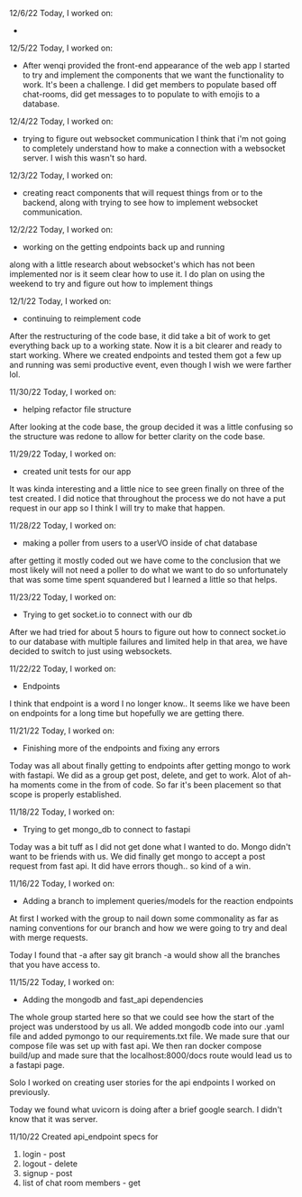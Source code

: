 12/6/22
Today, I worked on:

- 

12/5/22
Today, I worked on:

- After wenqi provided the front-end appearance of the
web app I started to try and implement the components that
we want the functionality to work. It's been a challenge.
I did get members to populate based off chat-rooms, did get
messages to to populate to with emojis to a database.

12/4/22
Today, I worked on:

- trying to figure out websocket communication I think
that i'm not going to completely understand how to
make a connection with a websocket server. I wish
this wasn't so hard.

12/3/22
Today, I worked on:

- creating react components that will request things from
or to the backend, along with trying to see how to
implement websocket communication.

12/2/22
Today, I worked on:

- working on the getting endpoints back up and running

along with a little research about websocket's which has not been
implemented nor is it seem clear how to use it. I do plan on using
the weekend to try and figure out how to implement things

12/1/22
Today, I worked on:

- continuing to reimplement code

After the restructuring of the code base, it did take a bit of
work to get everything back up to a working state. Now it is a bit
clearer and ready to start working. Where we created endpoints
and tested them got a few up and running was semi productive event,
even though I wish we were farther lol.

11/30/22
Today, I worked on:

- helping refactor file structure

After looking at the code base, the group decided it was a little
confusing so the structure was redone to allow for better clarity on the code base.

11/29/22
Today, I worked on:

- created unit tests for our app

It was kinda interesting and a little nice to see green finally on three of the test created.
I did notice that throughout the process we do not have a put request
in our app so I think I will try to make that happen.

11/28/22
Today, I worked on:

- making a poller from users to a userVO inside of chat database

after getting it mostly coded out we have come to the conclusion that
we most likely will not need a poller to do what we want to do so unfortunately
that was some time spent squandered but I learned a little so that helps.

11/23/22
Today, I worked on:

- Trying to get socket.io to connect with our db

After we had tried for about 5 hours to figure out how to connect
socket.io to our database with multiple failures and limited help
in that area, we have decided to switch to just using websockets.

11/22/22
Today, I worked on:

- Endpoints

I think that endpoint is a word I no longer know.. It seems
like we have been on endpoints for a long time but hopefully we
are getting there.

11/21/22
Today, I worked on:

- Finishing more of the endpoints and fixing any errors

Today was all about finally getting to endpoints after getting mongo to
work with fastapi. We did as a group get post, delete, and get to work.
Alot of ah-ha moments come in the from of code. So far it's been placement
so that scope is properly established.

11/18/22
Today, I worked on:

- Trying to get mongo_db to connect to fastapi

Today was a bit tuff as I did not get done what I wanted to do.
Mongo didn't want to be friends with us. We did finally get mongo to accept
a post request from fast api. It did have errors though.. so kind of a win.

11/16/22
Today, I worked on:

- Adding a branch to implement queries/models for the reaction endpoints

At first I worked with the group to nail down some commonality as far as naming conventions
for our branch and how we were going to try and deal with merge requests.

Today I found that -a after say git branch -a would show all the branches that you have
access to.

11/15/22
Today, I worked on:

- Adding the mongodb and fast_api dependencies

The whole group started here so that we could see how the
start of the project was understood by us all. We added mongodb code into our .yaml file and
added pymongo to our requirements.txt file. We made sure that our compose file was set up with
fast api. We then ran docker compose build/up and made sure that the localhost:8000/docs route would lead
us to a fastapi page.

Solo I worked on creating user stories for the api endpoints I worked on previously.

Today we found what uvicorn is doing after a brief google search. I didn't know that
it was server.

11/10/22
Created api_endpoint specs for

1. login - post
2. logout - delete
3. signup - post
4. list of chat room members - get
